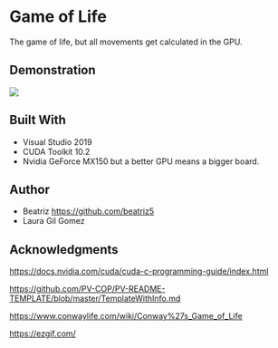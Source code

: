 # Game of Life

The game of life, but all movements get calculated in the GPU. 

## Demonstration

![](ezgif.com-gif-maker.gif)

## Built With

* Visual Studio 2019
* CUDA Toolkit 10.2
* Nvidia GeForce MX150 but a better GPU means a bigger board.

## Author

* Beatriz https://github.com/beatriz5
* Laura Gil Gomez

## Acknowledgments

https://docs.nvidia.com/cuda/cuda-c-programming-guide/index.html

https://github.com/PV-COP/PV-README-TEMPLATE/blob/master/TemplateWithInfo.md

https://www.conwaylife.com/wiki/Conway%27s_Game_of_Life

https://ezgif.com/
